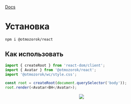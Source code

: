 [Docs](https://otmozorok.github.io/ui/)

# Установка

```shell
npm i @otmozorok/react
```

## Как использовать

```js
import { createRoot } from 'react-dom/client';
import { Avatar } from '@otmozorok/react';
import '@otmozorok/wc/style.css';

const root = createRoot(document.querySelector('body'));
root.render(<Avatar>BH</Avatar>);
```
<p align="center" ><img src="https://media3.giphy.com/media/v1.Y2lkPTc5MGI3NjExcXNkdXJ0eXpwZGZvY3g4cDdteDMzeHNkdHlsbGFqdHIxNzB3MmNxdSZlcD12MV9pbnRlcm5hbF9naWZfYnlfaWQmY3Q9cw/4Fks72qQUvOWUaXcyn/giphy.gif" /></p>
